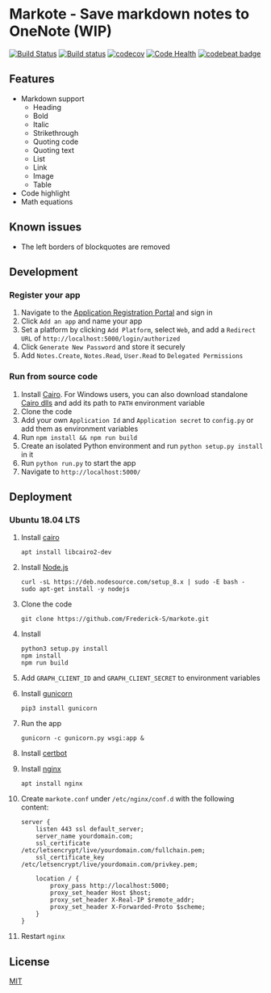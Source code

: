 # Markote - Save markdown notes to OneNote (WIP)
[![Build Status](https://travis-ci.org/Frederick-S/markote.svg?branch=master)](https://travis-ci.org/Frederick-S/markote) [![Build status](https://ci.appveyor.com/api/projects/status/w6f5wr4vn4lublch/branch/master?svg=true)](https://ci.appveyor.com/project/Frederick-S/markote/branch/master) [![codecov](https://codecov.io/gh/Frederick-S/markote/branch/master/graph/badge.svg)](https://codecov.io/gh/Frederick-S/markote) [![Code Health](https://landscape.io/github/Frederick-S/markote/master/landscape.svg?style=flat)](https://landscape.io/github/Frederick-S/markote/master) [![codebeat badge](https://codebeat.co/badges/44e3e0d4-9f45-4828-b840-7b3d03214a53)](https://codebeat.co/projects/github-com-frederick-s-markote-master)

## Features
* Markdown support
    * Heading
    * Bold
    * Italic
    * Strikethrough
    * Quoting code
    * Quoting text
    * List
    * Link
    * Image
    * Table
* Code highlight
* Math equations

## Known issues
* The left borders of blockquotes are removed

## Development
### Register your app
1. Navigate to the [Application Registration Portal](https://identity.microsoft.com/Landing) and sign in
2. Click `Add an app` and name your app
3. Set a platform by clicking `Add Platform`, select `Web`, and add a `Redirect URL` of `http://localhost:5000/login/authorized`
4. Click `Generate New Password` and store it securely
5. Add `Notes.Create`, `Notes.Read`, `User.Read` to `Delegated Permissions`

### Run from source code
1. Install [Cairo](https://cairographics.org/). For Windows users, you can also download standalone [Cairo dlls](https://github.com/preshing/cairo-windows/releases) and add its path to `PATH` environment variable
2. Clone the code
3. Add your own `Application Id` and `Application secret` to `config.py` or add them as environment variables
4. Run `npm install && npm run build`
5. Create an isolated Python environment and run `python setup.py install` in it
6. Run `python run.py` to start the app
7. Navigate to `http://localhost:5000/`

## Deployment
### Ubuntu 18.04 LTS
1. Install [cairo](https://cairographics.org/)

    ```
    apt install libcairo2-dev
    ```
2. Install [Node.js](https://nodejs.org/en/)
    
    ```
    curl -sL https://deb.nodesource.com/setup_8.x | sudo -E bash -
    sudo apt-get install -y nodejs
    ```
3. Clone the code
    
    ```
    git clone https://github.com/Frederick-S/markote.git
    ```
4. Install

    ```
    python3 setup.py install
    npm install
    npm run build
    ```
5. Add `GRAPH_CLIENT_ID` and `GRAPH_CLIENT_SECRET` to environment variables
6. Install [gunicorn](http://gunicorn.org/)
    
    ```
    pip3 install gunicorn
    ```
7. Run the app
    
    ```
    gunicorn -c gunicorn.py wsgi:app &
    ```
8. Install [certbot](https://certbot.eff.org/)
9. Install [nginx](https://www.nginx.com/)

    ```
    apt install nginx
    ```
10. Create `markote.conf` under `/etc/nginx/conf.d` with the following content:

    ```
    server {
        listen 443 ssl default_server;
        server_name yourdomain.com;
        ssl_certificate /etc/letsencrypt/live/yourdomain.com/fullchain.pem;
        ssl_certificate_key /etc/letsencrypt/live/yourdomain.com/privkey.pem;

        location / {
            proxy_pass http://localhost:5000;
            proxy_set_header Host $host;
            proxy_set_header X-Real-IP $remote_addr;
            proxy_set_header X-Forwarded-Proto $scheme;
        }
    }
    ```
11. Restart `nginx`

## License
[MIT](LICENSE)
